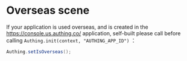 

# Overseas scene

<LastUpdated/>

If your application is used overseas, and is created in the https://console.us.authing.co/ application, self-built please call before calling `Authing.init(context, "AUTHING_APP_ID")` ：

```java
Authing.setIsOverseas();
```
